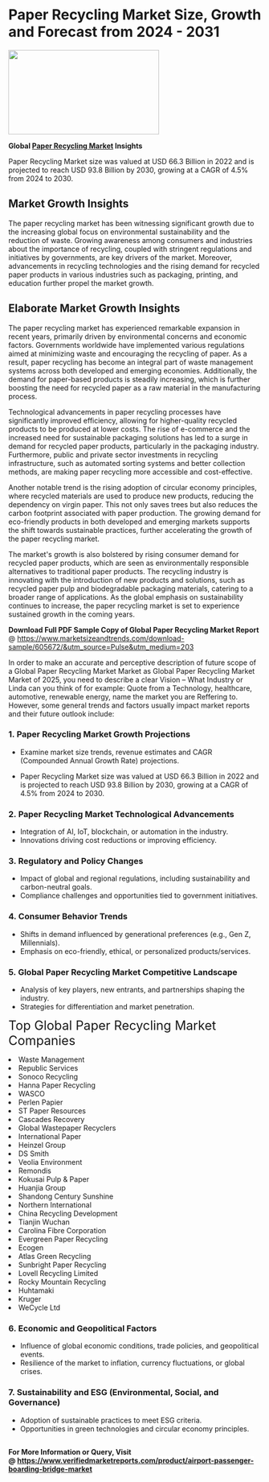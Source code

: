 <H1>Paper Recycling Market Size, Growth and Forecast from 2024 - 2031</H1><img class="aligncenter size-medium wp-image-584254" src="https://thirdeyenews.in/wp-content/uploads/2024/09/Global-Market-Research-300x168.jpeg" alt="" width="300" height="168" /><p><strong>Global&nbsp;<a href="https://www.marketsizeandtrends.com/download-sample/605672/&amp;utm_source=Pulse&amp;utm_medium=203">Paper Recycling Market</a> Insights</strong></p><p>Paper Recycling Market size was valued at USD 66.3 Billion in 2022 and is projected to reach USD 93.8 Billion by 2030, growing at a CAGR of 4.5% from 2024 to 2030.</p><p><h2>Market Growth Insights</h2> <p>The paper recycling market has been witnessing significant growth due to the increasing global focus on environmental sustainability and the reduction of waste. Growing awareness among consumers and industries about the importance of recycling, coupled with stringent regulations and initiatives by governments, are key drivers of the market. Moreover, advancements in recycling technologies and the rising demand for recycled paper products in various industries such as packaging, printing, and education further propel the market growth.</p> <p></p> <h2>Elaborate Market Growth Insights</h2> <p>The paper recycling market has experienced remarkable expansion in recent years, primarily driven by environmental concerns and economic factors. Governments worldwide have implemented various regulations aimed at minimizing waste and encouraging the recycling of paper. As a result, paper recycling has become an integral part of waste management systems across both developed and emerging economies. Additionally, the demand for paper-based products is steadily increasing, which is further boosting the need for recycled paper as a raw material in the manufacturing process.</p> <p>Technological advancements in paper recycling processes have significantly improved efficiency, allowing for higher-quality recycled products to be produced at lower costs. The rise of e-commerce and the increased need for sustainable packaging solutions has led to a surge in demand for recycled paper products, particularly in the packaging industry. Furthermore, public and private sector investments in recycling infrastructure, such as automated sorting systems and better collection methods, are making paper recycling more accessible and cost-effective.</p> <p>Another notable trend is the rising adoption of circular economy principles, where recycled materials are used to produce new products, reducing the dependency on virgin paper. This not only saves trees but also reduces the carbon footprint associated with paper production. The growing demand for eco-friendly products in both developed and emerging markets supports the shift towards sustainable practices, further accelerating the growth of the paper recycling market.</p> <p>The market's growth is also bolstered by rising consumer demand for recycled paper products, which are seen as environmentally responsible alternatives to traditional paper products. The recycling industry is innovating with the introduction of new products and solutions, such as recycled paper pulp and biodegradable packaging materials, catering to a broader range of applications. As the global emphasis on sustainability continues to increase, the paper recycling market is set to experience sustained growth in the coming years.</p> <p></p><p><span class=""><strong>Download Full PDF Sample Copy of Global Paper Recycling Market Report</strong> @ <a href="https://www.marketsizeandtrends.com/download-sample/605672/&amp;utm_source=Pulse&amp;utm_medium=203" target="_blank">https://www.marketsizeandtrends.com/download-sample/605672/&amp;utm_source=Pulse&amp;utm_medium=203</a></span></p><p>In order to make an accurate and perceptive description of future scope of a Global&nbsp;Paper Recycling Market Market as Global&nbsp;Paper Recycling Market Market of 2025, you need to describe a clear Vision &ndash; What Industry or Linda can you think of for example: Quote from a Technology, healthcare, automotive, renewable energy, name the market you are Reffering to. However, some general trends and factors usually impact market reports and their future outlook include:</p><h3>1.&nbsp;<strong>Paper Recycling Market Growth Projections</strong></h3><ul><li>Examine market size trends, revenue estimates and CAGR (Compounded Annual Growth Rate) projections.</li><li><p>Paper Recycling Market size was valued at USD 66.3 Billion in 2022 and is projected to reach USD 93.8 Billion by 2030, growing at a CAGR of 4.5% from 2024 to 2030.</p></li></ul><h3>2.&nbsp;<strong>Paper Recycling Market Technological Advancements</strong></h3><ul><li>Integration of AI, IoT, blockchain, or automation in the industry.</li><li>Innovations driving cost reductions or improving efficiency.</li></ul><h3>3.&nbsp;<strong>Regulatory and Policy Changes</strong></h3><ul><li>Impact of global and regional regulations, including sustainability and carbon-neutral goals.</li><li>Compliance challenges and opportunities tied to government initiatives.</li></ul><h3>4.&nbsp;<strong>Consumer Behavior Trends</strong></h3><ul><li>Shifts in demand influenced by generational preferences (e.g., Gen Z, Millennials).</li><li>Emphasis on eco-friendly, ethical, or personalized products/services.</li></ul><h3>5.&nbsp;<strong>Global Paper Recycling Market Competitive Landscape</strong></h3><ul><li>Analysis of key players, new entrants, and partnerships shaping the industry.</li><li>Strategies for differentiation and market penetration.</li></ul><p data-pm-slice="1 1 []"><span style="color: inherit; font-family: inherit; font-size: 25px;">Top Global Paper Recycling Market Companies</span></p><div class="" data-test-id=""><p><li>Waste Management</li><li> Republic Services</li><li> Sonoco Recycling</li><li> Hanna Paper Recycling</li><li> WASCO</li><li> Perlen Papier</li><li> ST Paper Resources</li><li> Cascades Recovery</li><li> Global Wastepaper Recyclers</li><li> International Paper</li><li> Heinzel Group</li><li> DS Smith</li><li> Veolia Environment</li><li> Remondis</li><li> Kokusai Pulp & Paper</li><li> Huanjia Group</li><li> Shandong Century Sunshine</li><li> Northern International</li><li> China Recycling Development</li><li> Tianjin Wuchan</li><li> Carolina Fibre Corporation</li><li> Evergreen Paper Recycling</li><li> Ecogen</li><li> Atlas Green Recycling</li><li> Sunbright Paper Recycling</li><li> Lovell Recycling Limited</li><li> Rocky Mountain Recycling</li><li> Huhtamaki</li><li> Kruger</li><li> WeCycle Ltd</li></p></div><h3>6.&nbsp;<strong>Economic and Geopolitical Factors</strong></h3><ul><li>Influence of global economic conditions, trade policies, and geopolitical events.</li><li>Resilience of the market to inflation, currency fluctuations, or global crises.</li></ul><h3>7.&nbsp;<strong>Sustainability and ESG (Environmental, Social, and Governance)</strong></h3><ul><li>Adoption of sustainable practices to meet ESG criteria.</li><li>Opportunities in green technologies and circular economy principles.</li></ul><h2><strong style="font-size: 14px;">For More Information or Query, Visit @&nbsp;</strong><a style="background-color: #ffffff; font-size: 14px;" href="https://www.marketsizeandtrends.com/report/paper-recycling-market/" target="_blank">https://www.verifiedmarketreports.com/product/airport-passenger-boarding-bridge-market</a></h2>
